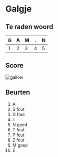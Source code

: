 # Galgje

## Te raden woord

|G|A|M|.|N|
|-|-|-|-|-|
|1|2|3|4|5|

## Score
![gallow](./images/6.png)

## Beurten
1. A
2. S fout
3. G fout
4. L
5. N goed
6. T fout
7. P fout
8. Z fout
9. M goed
10. E
